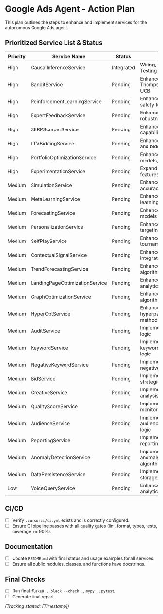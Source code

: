 # Google Ads Agent - Action Plan

This plan outlines the steps to enhance and implement services for the autonomous Google Ads agent.

## Prioritized Service List & Status

| Priority | Service Name                      | Status      | Notes                                        |
|----------|-----------------------------------|-------------|----------------------------------------------|
| High     | CausalInferenceService            | Integrated  | Wiring, Quality (partial), Testing confirmed |
| High     | BanditService                     | Pending     | Enhance with Thompson Sampling, UCB          |
| High     | ReinforcementLearningService      | Pending     | Enhance algorithms, safety features          |
| High     | ExpertFeedbackService             | Pending     | Enhance feedback loop, robustness          |
| High     | SERPScraperService                | Pending     | Enhance analysis capabilities                |
| High     | LTVBiddingService                 | Pending     | Enhance LTV modeling and bidding integration |
| High     | PortfolioOptimizationService      | Pending     | Enhance optimization models, constraints     |
| High     | ExperimentationService            | Pending     | Expand A/B testing features                  |
| Medium   | SimulationService                 | Pending     | Enhance simulation accuracy, scope           |
| Medium   | MetaLearningService               | Pending     | Enhance strategy learning capabilities       |
| Medium   | ForecastingService                | Pending     | Enhance with advanced models                 |
| Medium   | PersonalizationService            | Pending     | Enhance audience targeting logic             |
| Medium   | SelfPlayService                   | Pending     | Enhance PBT, tournament logic                |
| Medium   | ContextualSignalService           | Pending     | Enhance signal integration, APIs             |
| Medium   | TrendForecastingService           | Pending     | Enhance trend detection algorithms           |
| Medium   | LandingPageOptimizationService    | Pending     | Enhance testing, analytics integration       |
| Medium   | GraphOptimizationService          | Pending     | Enhance graph algorithms, visualization      |
| Medium   | HyperOptService                   | Pending     | Enhance hyperparameter tuning methods        |
| Medium   | AuditService                      | Pending     | Implement core auditing logic                |
| Medium   | KeywordService                    | Pending     | Implement core keyword management logic      |
| Medium   | NegativeKeywordService            | Pending     | Implement core negative keyword logic        |
| Medium   | BidService                        | Pending     | Implement core bidding strategies            |
| Medium   | CreativeService                   | Pending     | Implement core creative analysis/testing     |
| Medium   | QualityScoreService               | Pending     | Implement core QS monitoring/improvement     |
| Medium   | AudienceService                   | Pending     | Implement core audience management logic     |
| Medium   | ReportingService                  | Pending     | Implement core reporting generation          |
| Medium   | AnomalyDetectionService           | Pending     | Implement core anomaly detection algorithms  |
| Medium   | DataPersistenceService            | Pending     | Implement core data storage/retrieval        |
| Low      | VoiceQueryService                 | Pending     | Enhance voice-specific analytics             |

## CI/CD

- [ ] Verify `.cursorci/ci.yml` exists and is correctly configured.
- [ ] Ensure CI pipeline passes with all quality gates (lint, format, types, tests, coverage >= 90%).

## Documentation

- [ ] Update `README.md` with final status and usage examples for all services.
- [ ] Ensure all public modules, classes, and functions have docstrings.

## Final Checks

- [ ] Run final `flake8 .`, `black --check .`, `mypy .`, `pytest`.
- [ ] Generate final report.

*(Tracking started: [Timestamp])* 